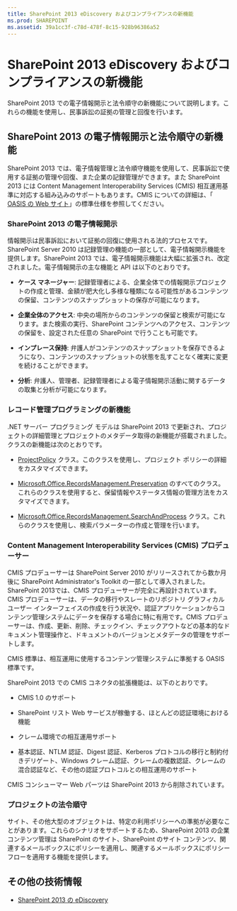 ```yaml
---
title: SharePoint 2013 eDiscovery およびコンプライアンスの新機能
ms.prod: SHAREPOINT
ms.assetid: 39a1cc3f-c78d-478f-8c15-928b96386a52
---
```



# SharePoint 2013 eDiscovery およびコンプライアンスの新機能
SharePoint 2013 での電子情報開示と法令順守の新機能について説明します。これらの機能を使用し、民事訴訟の証拠の管理と回復を行います。
## SharePoint 2013 の電子情報開示と法令順守の新機能

SharePoint 2013 では、電子情報管理と法令順守機能を使用して、民事訴訟で使用する証拠の管理や回復、また企業の記録管理ができます。また SharePoint 2013 には Content Management Interoperability Services (CMIS) 相互運用基準に対応する組み込みのサポートもあります。CMIS についての詳細は、「 [OASIS の Web サイト](https://www.oasis-open.org/committees/tc_home.php?wg_abbrev=cmis)」の標準仕様を参照してください。
  
    
    

### SharePoint 2013 の電子情報開示

情報開示は民事訴訟において証拠の回復に使用される法的プロセスです。SharePoint Server 2010 は記録管理の機能の一部として、電子情報開示機能を提供します。SharePoint 2013 では、電子情報開示機能は大幅に拡張され、改定されました。電子情報開示の主な機能と API は以下のとおりです。
  
    
    

- **ケース マネージャー**: 記録管理者による、企業全体での情報開示プロジェクトの作成と管理、金額が肥大化し多様な種類になる可能性があるコンテンツの保留、コンテンツのスナップショットの保存が可能になります。
    
  
- **企業全体のアクセス**: 中央の場所からのコンテンツの保留と検索が可能になります。また検索の実行、SharePoint コンテンツへのアクセス、コンテンツの保留を、設定された任意の SharePoint で行うことも可能です。
    
  
- **インプレース保持**: 弁護人がコンテンツのスナップショットを保存できるようになり、コンテンツのスナップショットの状態を乱すことなく確実に変更を続けることができます。
    
  
- **分析**: 弁護人、管理者、記録管理者による電子情報開示活動に関するデータの取集と分析が可能になります。
    
  

### レコード管理プログラミングの新機能

.NET サーバー プログラミング モデルは SharePoint 2013 で更新され、プロジェクトの詳細管理とプロジェクトのメタデータ取得の新機能が搭載されました。クラスの新機能は次のとおりです。
  
    
    

-  [ProjectPolicy](https://msdn.microsoft.com/library/Microsoft.Office.RecordsManagement.InformationPolicy.ProjectPolicy.aspx) クラス。このクラスを使用し、プロジェクト ポリシーの詳細をカスタマイズできます。
    
  
-  [Microsoft.Office.RecordsManagement.Preservation](https://msdn.microsoft.com/library/Microsoft.Office.RecordsManagement.Preservation.aspx) のすべてのクラス。これらのクラスを使用すると、保留情報やステータス情報の管理方法をカスタマイズできます。
    
  
-  [Microsoft.Office.RecordsManagement.SearchAndProcess](https://msdn.microsoft.com/library/Microsoft.Office.RecordsManagement.SearchAndProcess.aspx) クラス。これらのクラスを使用し、検索パラメーターの作成と管理を行います。
    
  

### Content Management Interoperability Services (CMIS) プロデューサー

CMIS プロデューサーは SharePoint Server 2010 がリリースされてから数か月後に SharePoint Administrator's Toolkit の一部として導入されました。SharePoint 2013では、CMIS プロデューサーが完全に再設計されています。CMIS プロデューサーは、データの移行やスレートのリポジトリ グラフィカル ユーザー インターフェイスの作成を行う状況や、認証アプリケーションからコンテンツ管理システムにデータを保存する場合に特に有用です。CMIS プロデューサーは、作成、更新、削除、チェックイン、チェックアウトなどの基本的なドキュメント管理操作と、ドキュメントのバージョンとメタデータの管理をサポートします。
  
    
    
CMIS 標準は、相互運用に使用するコンテンツ管理システムに準拠する OASIS 標準です。
  
    
    
SharePoint 2013 での CMIS コネクタの拡張機能は、以下のとおりです。
  
    
    

- CMIS 1.0 のサポート
    
  
- SharePoint リスト Web サービスが稼働する、ほとんどの認証環境における機能
    
  
- クレーム環境での相互運用サポート
    
  
- 基本認証、NTLM 認証、Digest 認証、Kerberos プロトコルの移行と制約付きデリゲート、Windows クレーム認証、クレームの複数認証、クレームの混合認証など、その他の認証プロトコルとの相互運用のサポート
    
  
CMIS コンシューマー Web パーツは SharePoint 2013 から削除されています。
  
    
    

### プロジェクトの法令順守

サイト、その他大型のオブジェクトは、特定の利用ポリシーへの準拠が必要なことがあります。これらのシナリオをサポートするため、SharePoint 2013 の企業コンテンツ管理は SharePoint のサイト、SharePoint のサイト コンテンツ、関連するメールボックスにポリシーを適用し、関連するメールボックスにポリシー フローを適用する機能を提供します。
  
    
    

## その他の技術情報
<a name="bk_addresources"> </a>


-  [SharePoint 2013 の eDiscovery](ediscovery-in-sharepoint-2013.md)
    
  

